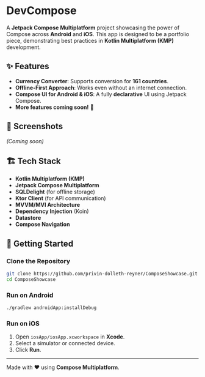 # DevCompose

A **Jetpack Compose Multiplatform** project showcasing the power of Compose across **Android** and **iOS**. This app is designed to be a portfolio piece, demonstrating best practices in **Kotlin Multiplatform (KMP)** development.

## ✨ Features

- **Currency Converter**: Supports conversion for **161 countries**.
- **Offline-First Approach**: Works even without an internet connection.
- **Compose UI for Android & iOS**: A fully **declarative** UI using Jetpack Compose.
- **More features coming soon!** 🚀

## 📸 Screenshots
_(Coming soon)_

## 🏗️ Tech Stack
- **Kotlin Multiplatform (KMP)**
- **Jetpack Compose Multiplatform**
- **SQLDelight** (for offline storage)
- **Ktor Client** (for API communication)
- **MVVM/MVI Architecture**
- **Dependency Injection** (Koin)
- **Datastore**
- **Compose Navigation**

## 🚀 Getting Started

### Clone the Repository
```sh
git clone https://github.com/privin-dolleth-reyner/ComposeShowcase.git
cd ComposeShowcase
```

### Run on Android
```sh
./gradlew androidApp:installDebug
```

### Run on iOS
1. Open `iosApp/iosApp.xcworkspace` in **Xcode**.
2. Select a simulator or connected device.
3. Click **Run**.

---
Made with ❤️ using **Compose Multiplatform**.

